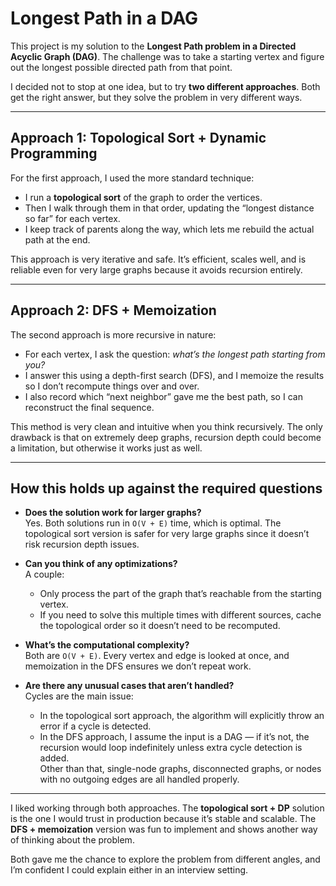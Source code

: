 # Longest Path in a DAG

This project is my solution to the **Longest Path problem in a Directed Acyclic Graph (DAG)**. The challenge was to take a starting vertex and figure out the longest possible directed path from that point.  

I decided not to stop at one idea, but to try **two different approaches**. Both get the right answer, but they solve the problem in very different ways.

---

## Approach 1: Topological Sort + Dynamic Programming

For the first approach, I used the more standard technique:  
- I run a **topological sort** of the graph to order the vertices.  
- Then I walk through them in that order, updating the “longest distance so far” for each vertex.  
- I keep track of parents along the way, which lets me rebuild the actual path at the end.  

This approach is very iterative and safe. It’s efficient, scales well, and is reliable even for very large graphs because it avoids recursion entirely.

---

## Approach 2: DFS + Memoization

The second approach is more recursive in nature:  
- For each vertex, I ask the question: *what’s the longest path starting from you?*  
- I answer this using a depth-first search (DFS), and I memoize the results so I don’t recompute things over and over.  
- I also record which “next neighbor” gave me the best path, so I can reconstruct the final sequence.  

This method is very clean and intuitive when you think recursively. The only drawback is that on extremely deep graphs, recursion depth could become a limitation, but otherwise it works just as well.

---

## How this holds up against the required questions

- **Does the solution work for larger graphs?**  
  Yes. Both solutions run in `O(V + E)` time, which is optimal. The topological sort version is safer for very large graphs since it doesn’t risk recursion depth issues.

- **Can you think of any optimizations?**  
  A couple:  
  - Only process the part of the graph that’s reachable from the starting vertex.  
  - If you need to solve this multiple times with different sources, cache the topological order so it doesn’t need to be recomputed.  

- **What’s the computational complexity?**  
  Both are `O(V + E)`. Every vertex and edge is looked at once, and memoization in the DFS ensures we don’t repeat work.  

- **Are there any unusual cases that aren’t handled?**  
  Cycles are the main issue:  
  - In the topological sort approach, the algorithm will explicitly throw an error if a cycle is detected.  
  - In the DFS approach, I assume the input is a DAG — if it’s not, the recursion would loop indefinitely unless extra cycle detection is added.  
  Other than that, single-node graphs, disconnected graphs, or nodes with no outgoing edges are all handled properly.

---


I liked working through both approaches. The **topological sort + DP** solution is the one I would trust in production because it’s stable and scalable. The **DFS + memoization** version was fun to implement and shows another way of thinking about the problem.  

Both gave me the chance to explore the problem from different angles, and I’m confident I could explain either in an interview setting.
